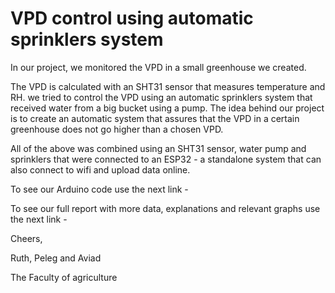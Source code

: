 # VPD control using automatic sprinklers system

In our project, we monitored the VPD in a small greenhouse we created.

The VPD is calculated with an SHT31 sensor that measures temperature and RH.
we tried to control the VPD using an automatic sprinklers system that received water from a big bucket using a pump.
The idea behind our project is to create an automatic system that assures that the VPD in a certain greenhouse does not go higher than a chosen VPD. 

All of the above was combined using an SHT31 sensor, water pump and sprinklers that were connected to an ESP32 - a standalone system that can also connect to wifi and upload data online.

To see our Arduino code use the next link - 

To see our full report with more data, explanations and relevant graphs use the next link - 


Cheers,

Ruth, Peleg and Aviad

The Faculty of agriculture
